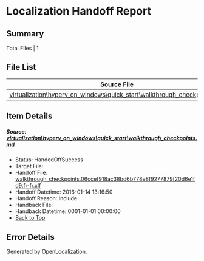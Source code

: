 # <a name='report-top'></a> Localization Handoff Report

## Summary
 Total Files | 1

## File List
 Source File | Status | Details 
 ----------- | ------ | ------- 
 [virtualization\hyperv_on_windows\quick_start\walkthrough_checkpoints.md](https://github.com/OpenLocalizationOrg/hyperVTest/blob/a831fcefcd0192ba407fb89b68f790317ae6343e/virtualization/hyperv_on_windows/quick_start/walkthrough_checkpoints.md) | HandedOffSuccess | [Details](#4236e638da01a6ea83874bdc3e567958817aa72f169)

## Item Details
##### <a name='4236e638da01a6ea83874bdc3e567958817aa72f169'></a> Source: [virtualization\hyperv_on_windows\quick_start\walkthrough_checkpoints.md](https://github.com/OpenLocalizationOrg/hyperVTest/blob/a831fcefcd0192ba407fb89b68f790317ae6343e/virtualization/hyperv_on_windows/quick_start/walkthrough_checkpoints.md)
* Status: HandedOffSuccess
* Target File: 
* Handoff File: [walkthrough_checkpoints.06ccef918ac38bd6b778e8f9277879f20d6e1fd9.fr-fr.xlf](https://github.com/OpenLocalizationOrg/olhandoff/blob/8fe513d59141146a88e720c818c9cc9e21d3e870/ol-handoff/OpenLocalizationOrg/hyperVTest.fr-fr/live/walkthrough_checkpoints.06ccef918ac38bd6b778e8f9277879f20d6e1fd9.fr-fr.xlf)
* Handoff Datetime: 2016-01-14 13:16:50
* Handoff Reason: Include
* Handback File: 
* Handback Datetime: 0001-01-01 00:00:00
* [Back to Top](#report-top)


## Error Details

Generated by OpenLocalization.
